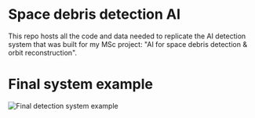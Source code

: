 # Space debris detection AI

This repo hosts all the code and data needed to replicate the AI detection system that was built for my MSc project: "AI for space debris detection & orbit reconstruction".

# Final system example
![Final detection system example](https://github.com/milton-logothetis/Space-debris-detection-AI/blob/master/system_example.gif)
